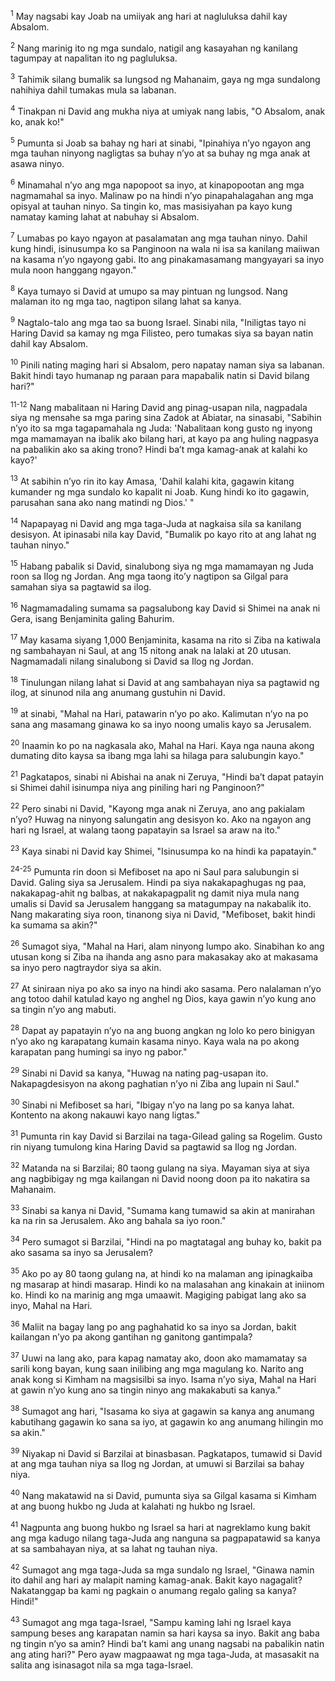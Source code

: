 <sup>1</sup>
May nagsabi kay Joab na umiiyak ang hari at nagluluksa dahil kay Absalom. 

<sup>2</sup>
Nang marinig ito ng mga sundalo, natigil ang kasayahan ng kanilang tagumpay at napalitan ito ng pagluluksa. 

<sup>3</sup>
Tahimik silang bumalik sa lungsod ng Mahanaim, gaya ng mga sundalong nahihiya dahil tumakas mula sa labanan. 

<sup>4</sup>
Tinakpan ni David ang mukha niya at umiyak nang labis, "O Absalom, anak ko, anak ko!" 

<sup>5</sup>
Pumunta si Joab sa bahay ng hari at sinabi, "Ipinahiya nʼyo ngayon ang mga tauhan ninyong nagligtas sa buhay nʼyo at sa buhay ng mga anak at asawa ninyo. 

<sup>6</sup>
Minamahal nʼyo ang mga napopoot sa inyo, at kinapopootan ang mga nagmamahal sa inyo. Malinaw po na hindi nʼyo pinapahalagahan ang mga opisyal at tauhan ninyo. Sa tingin ko, mas masisiyahan pa kayo kung namatay kaming lahat at nabuhay si Absalom. 

<sup>7</sup>
Lumabas po kayo ngayon at pasalamatan ang mga tauhan ninyo. Dahil kung hindi, isinusumpa ko sa Panginoon na wala ni isa sa kanilang maiiwan na kasama nʼyo ngayong gabi. Ito ang pinakamasamang mangyayari sa inyo mula noon hanggang ngayon." 

<sup>8</sup>
Kaya tumayo si David at umupo sa may pintuan ng lungsod. Nang malaman ito ng mga tao, nagtipon silang lahat sa kanya.

<sup>9</sup>
Nagtalo-talo ang mga tao sa buong Israel. Sinabi nila, "Iniligtas tayo ni Haring David sa kamay ng mga Filisteo, pero tumakas siya sa bayan natin dahil kay Absalom. 

<sup>10</sup>
Pinili nating maging hari si Absalom, pero napatay naman siya sa labanan. Bakit hindi tayo humanap ng paraan para mapabalik natin si David bilang hari?"

<sup>11-12</sup>
Nang mabalitaan ni Haring David ang pinag-usapan nila, nagpadala siya ng mensahe sa mga paring sina Zadok at Abiatar, na sinasabi, "Sabihin nʼyo ito sa mga tagapamahala ng Juda: 'Nabalitaan kong gusto ng inyong mga mamamayan na ibalik ako bilang hari, at kayo pa ang huling nagpasya na pabalikin ako sa aking trono? Hindi baʼt mga kamag-anak at kalahi ko kayo?' 

<sup>13</sup>
At sabihin nʼyo rin ito kay Amasa, 'Dahil kalahi kita, gagawin kitang kumander ng mga sundalo ko kapalit ni Joab. Kung hindi ko ito gagawin, parusahan sana ako nang matindi ng Dios.' " 

<sup>14</sup>
Napapayag ni David ang mga taga-Juda at nagkaisa sila sa kanilang desisyon. At ipinasabi nila kay David, "Bumalik po kayo rito at ang lahat ng tauhan ninyo." 

<sup>15</sup>
Habang pabalik si David, sinalubong siya ng mga mamamayan ng Juda roon sa Ilog ng Jordan. Ang mga taong itoʼy nagtipon sa Gilgal para samahan siya sa pagtawid sa ilog. 

<sup>16</sup>
Nagmamadaling sumama sa pagsalubong kay David si Shimei na anak ni Gera, isang Benjaminita galing Bahurim. 

<sup>17</sup>
May kasama siyang 1,000 Benjaminita, kasama na rito si Ziba na katiwala ng sambahayan ni Saul, at ang 15 nitong anak na lalaki at 20 utusan. Nagmamadali nilang sinalubong si David sa Ilog ng Jordan. 

<sup>18</sup>
Tinulungan nilang lahat si David at ang sambahayan niya sa pagtawid ng ilog, at sinunod nila ang anumang gustuhin ni David.

<sup>19</sup>
at sinabi, "Mahal na Hari, patawarin nʼyo po ako. Kalimutan nʼyo na po sana ang masamang ginawa ko sa inyo noong umalis kayo sa Jerusalem. 

<sup>20</sup>
Inaamin ko po na nagkasala ako, Mahal na Hari. Kaya nga nauna akong dumating dito kaysa sa ibang mga lahi sa hilaga para salubungin kayo." 

<sup>21</sup>
Pagkatapos, sinabi ni Abishai na anak ni Zeruya, "Hindi baʼt dapat patayin si Shimei dahil isinumpa niya ang piniling hari ng Panginoon?" 

<sup>22</sup>
Pero sinabi ni David, "Kayong mga anak ni Zeruya, ano ang pakialam nʼyo? Huwag na ninyong salungatin ang desisyon ko. Ako na ngayon ang hari ng Israel, at walang taong papatayin sa Israel sa araw na ito." 

<sup>23</sup>
Kaya sinabi ni David kay Shimei, "Isinusumpa ko na hindi ka papatayin."

<sup>24-25</sup>
Pumunta rin doon si Mefiboset na apo ni Saul para salubungin si David. Galing siya sa Jerusalem. Hindi pa siya nakakapaghugas ng paa, nakakapag-ahit ng balbas, at nakakapagpalit ng damit niya mula nang umalis si David sa Jerusalem hanggang sa matagumpay na nakabalik ito. Nang makarating siya roon, tinanong siya ni David, "Mefiboset, bakit hindi ka sumama sa akin?" 

<sup>26</sup>
Sumagot siya, "Mahal na Hari, alam ninyong lumpo ako. Sinabihan ko ang utusan kong si Ziba na ihanda ang asno para makasakay ako at makasama sa inyo pero nagtraydor siya sa akin. 

<sup>27</sup>
At siniraan niya po ako sa inyo na hindi ako sasama. Pero nalalaman nʼyo ang totoo dahil katulad kayo ng anghel ng Dios, kaya gawin nʼyo kung ano sa tingin nʼyo ang mabuti. 

<sup>28</sup>
Dapat ay papatayin nʼyo na ang buong angkan ng lolo ko pero binigyan nʼyo ako ng karapatang kumain kasama ninyo. Kaya wala na po akong karapatan pang humingi sa inyo ng pabor." 

<sup>29</sup>
Sinabi ni David sa kanya, "Huwag na nating pag-usapan ito. Nakapagdesisyon na akong paghatian nʼyo ni Ziba ang lupain ni Saul." 

<sup>30</sup>
Sinabi ni Mefiboset sa hari, "Ibigay nʼyo na lang po sa kanya lahat. Kontento na akong nakauwi kayo nang ligtas." 

<sup>31</sup>
Pumunta rin kay David si Barzilai na taga-Gilead galing sa Rogelim. Gusto rin niyang tumulong kina Haring David sa pagtawid sa Ilog ng Jordan. 

<sup>32</sup>
Matanda na si Barzilai; 80 taong gulang na siya. Mayaman siya at siya ang nagbibigay ng mga kailangan ni David noong doon pa ito nakatira sa Mahanaim. 

<sup>33</sup>
Sinabi sa kanya ni David, "Sumama kang tumawid sa akin at manirahan ka na rin sa Jerusalem. Ako ang bahala sa iyo roon." 

<sup>34</sup>
Pero sumagot si Barzilai, "Hindi na po magtatagal ang buhay ko, bakit pa ako sasama sa inyo sa Jerusalem? 

<sup>35</sup>
Ako po ay 80 taong gulang na, at hindi ko na malaman ang ipinagkaiba ng masarap at hindi masarap. Hindi ko na malasahan ang kinakain at iniinom ko. Hindi ko na marinig ang mga umaawit. Magiging pabigat lang ako sa inyo, Mahal na Hari. 

<sup>36</sup>
Maliit na bagay lang po ang paghahatid ko sa inyo sa Jordan, bakit kailangan nʼyo pa akong gantihan ng ganitong gantimpala? 

<sup>37</sup>
Uuwi na lang ako, para kapag namatay ako, doon ako mamamatay sa sarili kong bayan, kung saan inilibing ang mga magulang ko. Narito ang anak kong si Kimham na magsisilbi sa inyo. Isama nʼyo siya, Mahal na Hari at gawin nʼyo kung ano sa tingin ninyo ang makakabuti sa kanya." 

<sup>38</sup>
Sumagot ang hari, "Isasama ko siya at gagawin sa kanya ang anumang kabutihang gagawin ko sana sa iyo, at gagawin ko ang anumang hilingin mo sa akin." 

<sup>39</sup>
Niyakap ni David si Barzilai at binasbasan. Pagkatapos, tumawid si David at ang mga tauhan niya sa Ilog ng Jordan, at umuwi si Barzilai sa bahay niya. 

<sup>40</sup>
Nang makatawid na si David, pumunta siya sa Gilgal kasama si Kimham at ang buong hukbo ng Juda at kalahati ng hukbo ng Israel. 

<sup>41</sup>
Nagpunta ang buong hukbo ng Israel sa hari at nagreklamo kung bakit ang mga kadugo nilang taga-Juda ang nanguna sa pagpapatawid sa kanya at sa sambahayan niya, at sa lahat ng tauhan niya. 

<sup>42</sup>
Sumagot ang mga taga-Juda sa mga sundalo ng Israel, "Ginawa namin ito dahil ang hari ay malapit naming kamag-anak. Bakit kayo nagagalit? Nakatanggap ba kami ng pagkain o anumang regalo galing sa kanya? Hindi!" 

<sup>43</sup>
Sumagot ang mga taga-Israel, "Sampu kaming lahi ng Israel kaya sampung beses ang karapatan namin sa hari kaysa sa inyo. Bakit ang baba ng tingin nʼyo sa amin? Hindi baʼt kami ang unang nagsabi na pabalikin natin ang ating hari?" Pero ayaw magpaawat ng mga taga-Juda, at masasakit na salita ang isinasagot nila sa mga taga-Israel.